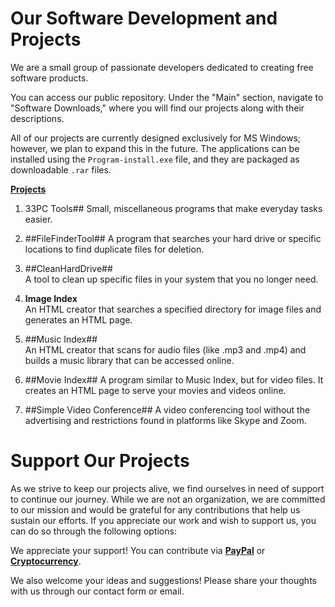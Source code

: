 # Our Software Development and Projects

We are a small group of passionate developers dedicated to creating free software products.

You can access our public repository. Under the "Main" section, navigate to "Software Downloads," where you will find our projects along with their descriptions.

All of our projects are currently designed exclusively for MS Windows; however, we plan to expand this in the future. The applications can be installed using the `Program-install.exe` file, and they are packaged as downloadable `.rar` files.

**[Projects](https://onlyregistered.github.io/appfeedback/projects.images.html)**

1. 33PC Tools## 
   Small, miscellaneous programs that make everyday tasks easier.

2. ##FileFinderTool## 
   A program that searches your hard drive or specific locations to find duplicate files for deletion.

3. ##CleanHardDrive##  
   A tool to clean up specific files in your system that you no longer need.

4. **Image Index**  
   An HTML creator that searches a specified directory for image files and generates an HTML page.

5. ##Music Index##  
   An HTML creator that scans for audio files (like .mp3 and .mp4) and builds a music library that can be accessed online.

6. ##Movie Index## 
   A program similar to Music Index, but for video files. It creates an HTML page to serve your movies and videos online.

7. ##Simple Video Conference## 
   A video conferencing tool without the advertising and restrictions found in platforms like Skype and Zoom.

# Support Our Projects

As we strive to keep our projects alive, we find ourselves in need of support to continue our journey. While we are not an organization, we are committed to our mission and would be grateful for any contributions that help us sustain our efforts. If you appreciate our work and wish to support us, you can do so through the following options:

We appreciate your support! You can contribute via **[PayPal](https://onlyregistered.github.io/appfeedback/payment.options.html)** or **[Cryptocurrency](https://onlyregistered.github.io/appfeedback/payment.options.html)**. 

We also welcome your ideas and suggestions! Please share your thoughts with us through our contact form or email.
